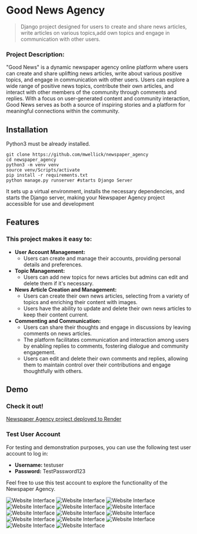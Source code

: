 # Good News Agency

> Django project designed for users to create and share news articles, write articles on various topics,add own topics
> and engage in communication with other users.

### Project Description:

"Good News" is a dynamic newspaper agency online platform where users can create and share uplifting news articles,
write about various positive topics, and engage in communication with other users. Users can explore a wide range of
positive news topics, contribute their own articles, and interact with other members of the community through comments
and replies. With a focus on user-generated content and community interaction, Good News serves as both a source of
inspiring stories and a platform for meaningful connections within the community.

## Installation

Python3 must be already installed.

```shell
git clone https://github.com/mwellick/newspaper_agency 
cd newspaper_agency
python3 -m venv venv
source venv/Scripts/activate
pip install -r requirements.txt
python manage.py runserver #starts Django Server
```

It sets up a virtual environment, installs the necessary dependencies,
and starts the Django server, making your Newspaper Agency project
accessible for use and development

## Features

### This project makes it easy to:

- **User Account Management:**
    - Users can create and manage their accounts, providing personal details and preferences.
- **Topic Management:**
    - Users can add new topics for news articles but admins can edit and delete them if it's necessary.
- **News Article Creation and Management:**
    - Users can create their own news articles, selecting from a variety of topics and enriching their content with
      images.
    - Users have the ability to update and delete their own news articles to keep their content current.
- **Commenting and Communication:**
    - Users can share their thoughts and engage in discussions by leaving comments on news articles.
    - The platform facilitates communication and interaction among users by enabling replies to comments, fostering
      dialogue and community engagement.
    - Users can edit and delete their own comments and replies, allowing them to maintain control over their
      contributions and engage thoughtfully with others.

## Demo

### Check it out!

[Newspaper Agency project deployed to Render](https://newspaper-agency-9guh.onrender.com)

### Test User Account

For testing and demonstration purposes, you can use the following test user account to log in:

- **Username:** testuser
- **Password:** TestPassword123

Feel free to use this test account to explore the functionality of the Newspaper Agency.


![Website Interface](demo_login.png)
![Website Interface](demo_register.png)
![Website Interface](demo_carousel.png)
![Website Interface](demo_main_page1.png)
![Website Interface](demo_main_page2.png)
![Website Interface](demo_main_page3.png)
![Website Interface](demo_main_page4.png)
![Website Interface](demo_article.png)
![Website Interface](demo_article2.png)
![Website Interface](demo_comment_detail.png)
![Website Interface](demo_topic_list.png)
![Website Interface](demo_news_list.png)
![Website Interface](demo_redactor_list.png)
![Website Interface](demo_user_profile.png)
